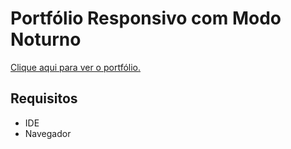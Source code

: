 # Portfólio Responsivo com Modo Noturno
<a href="https://RenkSa.github.io/portfolio/">Clique aqui para ver o portfólio.</a>

## Requisitos
- IDE
- Navegador
